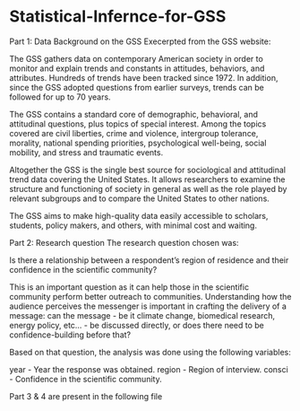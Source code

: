 # Statistical-Infernce-for-GSS
Part 1: Data
Background on the GSS
Execerpted from the GSS website:

The GSS gathers data on contemporary American society in order to monitor and explain trends and constants in attitudes, behaviors, and attributes. Hundreds of trends have been tracked since 1972. In addition, since the GSS adopted questions from earlier surveys, trends can be followed for up to 70 years.

The GSS contains a standard core of demographic, behavioral, and attitudinal questions, plus topics of special interest. Among the topics covered are civil liberties, crime and violence, intergroup tolerance, morality, national spending priorities, psychological well-being, social mobility, and stress and traumatic events.

Altogether the GSS is the single best source for sociological and attitudinal trend data covering the United States. It allows researchers to examine the structure and functioning of society in general as well as the role played by relevant subgroups and to compare the United States to other nations.

The GSS aims to make high-quality data easily accessible to scholars, students, policy makers, and others, with minimal cost and waiting.

Part 2: Research question
The research question chosen was:

Is there a relationship between a respondent’s region of residence and their confidence in the scientific community?

This is an important question as it can help those in the scientific community perform better outreach to communities. Understanding how the audience perceives the messenger is important in crafting the delivery of a message: can the message - be it climate change, biomedical research, energy policy, etc… - be discussed directly, or does there need to be confidence-building before that?

Based on that question, the analysis was done using the following variables:

year - Year the response was obtained.
region - Region of interview.
consci - Confidence in the scientific community.


Part 3 & 4 are present in the following file
